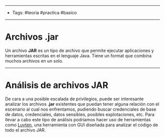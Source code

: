 ------
- Tags: #teoria #practica #basico 
- ------
# Archivos .jar

Un archivo **JAR** es un tipo de archivo que permite ejecutar aplicaciones y herramientas escritas en el lenguaje Java. Tiene un format que combina muchos archivos en un solo.

-----
# Análisis de archivos JAR

De cara a una posible escalada de privilegios, puede ser interesante analizar los archivos **.jar** existentes que puedan tener alguna relación con el escenario al cual nos enfrentamos, pudiendo buscar credenciales de base de datos, credenciales, datos sensibles, posibles explotaciones, etc. 
Para llevar a cabo este tipo de análisis podríamos hacer uso de herramientas como [Luyten](https://github.com/deathmarine/Luyten), una herramienta con GUI diseñada para analizar el código de todo el archivo JAR.
